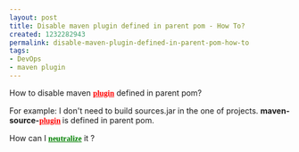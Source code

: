 ```yaml
---
layout: post
title: Disable maven plugin defined in parent pom - How To?
created: 1232282943
permalink: disable-maven-plugin-defined-in-parent-pom-how-to
tags:
- DevOps
- maven plugin
---
```

<p>How to disable maven <span style="border: 0pt none ; margin: 0pt; padding: 0pt; background: transparent none repeat scroll 0% 0%; font-family: serif; font-style: normal; font-variant: normal; font-weight: bold; font-size: 100%; line-height: normal; font-size-adjust: none; font-stretch: normal; position: static; -moz-background-clip: -moz-initial; -moz-background-origin: -moz-initial; -moz-background-inline-policy: -moz-initial; text-align: left; text-indent: 0pt; text-transform: none; color: red; text-decoration: underline; cursor: pointer;">plugin</span> defined in parent pom?</p><p>For example: I don't need to build sources.jar in the one of projects. <strong>maven-source-<span style="border: 0pt none ; margin: 0pt; padding: 0pt; background: transparent none repeat scroll 0% 0%; font-family: serif; font-style: normal; font-variant: normal; font-weight: bold; font-size: 100%; line-height: normal; font-size-adjust: none; font-stretch: normal; position: static; -moz-background-clip: -moz-initial; -moz-background-origin: -moz-initial; -moz-background-inline-policy: -moz-initial; text-align: left; text-indent: 0pt; text-transform: none; color: red; text-decoration: underline; cursor: pointer;">plugin</span> </strong>is defined in parent pom.</p><p>How can I <span style="border: 0pt none ; margin: 0pt; padding: 0pt; background: transparent none repeat scroll 0% 0%; font-family: serif; font-style: normal; font-variant: normal; font-weight: bold; font-size: 100%; line-height: normal; font-size-adjust: none; font-stretch: normal; position: static; -moz-background-clip: -moz-initial; -moz-background-origin: -moz-initial; -moz-background-inline-policy: -moz-initial; text-align: left; text-indent: 0pt; text-transform: none; color: green; text-decoration: underline; cursor: pointer;">neutralize</span> it ?</p><p>&nbsp;</p>
